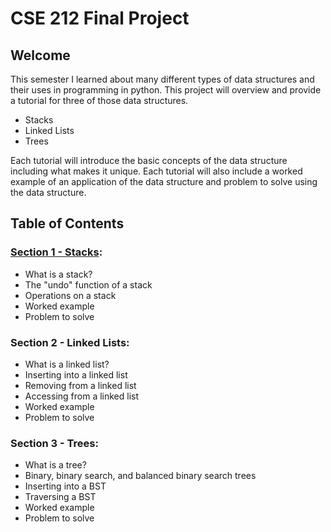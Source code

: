 # CSE 212 Final Project

## Welcome

This semester I learned about many different types of data structures and their uses in programming in python.
This project will overview and provide a tutorial for three of those data structures.
- Stacks
- Linked Lists
- Trees

Each tutorial will introduce the basic concepts of the data structure including what makes it unique.
Each tutorial will also include a worked example of an application of the data structure and problem to solve using the data structure.

## Table of Contents
### [Section 1 - Stacks](stacks/stacks.md):
- What is a stack?
- The "undo" function of a stack
- Operations on a stack
- Worked example
- Problem to solve

### Section 2 - Linked Lists:
- What is a linked list?
- Inserting into a linked list
- Removing from a linked list
- Accessing from a linked list
- Worked example
- Problem to solve

### Section 3 - Trees:
- What is a tree?
- Binary, binary search, and balanced binary search trees
- Inserting into a BST
- Traversing a BST
- Worked example
- Problem to solve
